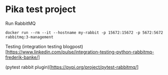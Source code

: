# Pika test project

Run RabbitMQ

```
docker run --rm --it --hostname my-rabbit -p 15672:15672 -p 5672:5672 rabbitmq:3-management
```

Testing
(integration testing blogpost)[https://www.linkedin.com/pulse/integration-testing-python-rabbitmq-frederik-banke/]

(pytest rabbit plugin)[https://pypi.org/project/pytest-rabbitmq/]
